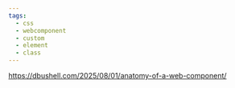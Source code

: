 ```yaml
---
tags:
  - css
  - webcomponent
  - custom
  - element
  - class
---
```

https://dbushell.com/2025/08/01/anatomy-of-a-web-component/
